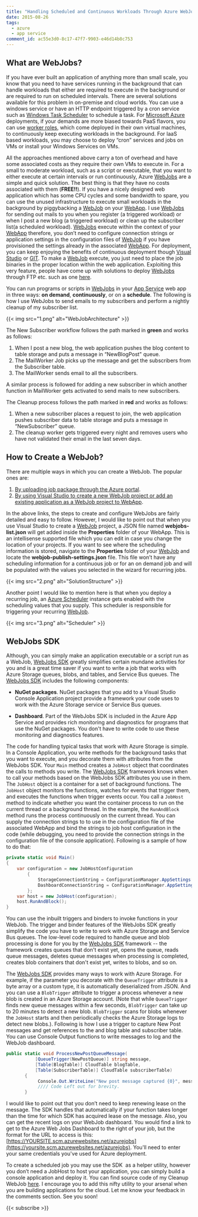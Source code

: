 ```yaml
---
title: "Handling Scheduled and Continuous Workloads Through Azure WebJobs"
date: 2015-08-26
tags:
  - azure
  - app service
comment_id: ac55e3d0-8c17-47f7-9903-e46d14b8c753
---
```


## What are WebJobs?

If you have ever built an application of anything more than small scale, you know that you need to have services running in the background that can handle workloads that either are required to execute in the background or are required to run on scheduled intervals. There are several solutions available for this problem in on-premise and cloud worlds. You can use a windows service or have an HTTP endpoint triggered by a cron service such as [Windows Task Scheduler](http://windows.microsoft.com/en-in/windows/schedule-task) to schedule a task. For [Microsoft Azure](https://azure.microsoft.com/) deployments, if your demands are more biased towards PaaS flavors, you can use [worker roles](https://azure.microsoft.com/en-us/documentation/articles/fundamentals-application-models/#tell-me-about-cloud-services), which come deployed in their own virtual machines, to continuously keep executing workloads in the background. For IaaS based workloads, you may choose to deploy “cron” services and jobs on VMs or install your Windows Services on VMs.

All the approaches mentioned above carry a ton of overhead and have some associated costs as they require their own VMs to execute in. For a small to moderate workload, such as a script or executable, that you want to either execute at certain intervals or run continuously, Azure [WebJobs](https://azure.microsoft.com/en-in/documentation/articles/web-sites-create-web-jobs/) are a simple and quick solution. The best thing is that they have no costs associated with them (**FREE!!**). If you have a nicely designed web application which has some CPU cycles and some bandwidth to spare, you can use the unused infrastructure to execute small workloads in the background by piggybacking a [WebJob](https://azure.microsoft.com/en-in/documentation/articles/web-sites-create-web-jobs/) on your [WebApp](http://azure.microsoft.com/en-us/services/app-service/web/). I use [WebJobs](https://azure.microsoft.com/en-in/documentation/articles/web-sites-create-web-jobs/) for sending out mails to you when you register (a triggered workload) or when I post a new blog (a triggered workload) or clean up the subscriber list(a scheduled workload). [WebJobs](https://azure.microsoft.com/en-in/documentation/articles/web-sites-create-web-jobs/) execute within the context of your [WebApp](http://azure.microsoft.com/en-us/services/app-service/web/) therefore, you don’t need to configure connection strings or application settings in the configuration files of [WebJob](https://azure.microsoft.com/en-in/documentation/articles/web-sites-create-web-jobs/) if you have provisioned the settings already in the associated [WebApp](http://azure.microsoft.com/en-us/services/app-service/web/). For deployment, you can keep enjoying the benefits of continuous deployment though [Visual Studio](https://azure.microsoft.com/en-in/documentation/articles/cloud-services-continuous-delivery-use-vso/) or [GIT](https://azure.microsoft.com/en-in/documentation/articles/web-sites-publish-source-control/). To make a [WebJob](https://azure.microsoft.com/en-in/documentation/articles/web-sites-create-web-jobs/) execute, you just need to place the job binaries in the proper location within the web application. Exploiting this very feature, people have come up with solutions to deploy [WebJobs](https://azure.microsoft.com/en-in/documentation/articles/web-sites-create-web-jobs/) through FTP etc. such as one [here](http://blog.amitapple.com/post/74215124623/deploy-azure-webjobs/#.VdsrWPmqpBc).

You can run programs or scripts in [WebJobs](https://azure.microsoft.com/en-in/documentation/articles/web-sites-create-web-jobs/) in your [App Service](http://go.microsoft.com/fwlink/?linkid=529714&clcid=0x409) web app in three ways: **on demand**, **continuously**, or on a **schedule**. The following is how I use WebJobs to send emails to my subscribers and perform a nightly cleanup of my subscriber list.

{{< img src="1.png" alt="WebJobArchitecture" >}}

The New Subscriber workflow follows the path marked in **green** and works as follows:

1.  When I post a new blog, the web application pushes the blog content to table storage and puts a message in “NewBlogPost" queue.
2.  The MailWorker Job picks up the message and get the subscribers from the Subscriber table.
3.  The MailWorker sends email to all the subscribers.

A similar process is followed for adding a new subscriber in which another function in MailWorker gets activated to send mails to new subscribers.

The Cleanup process follows the path marked in **red** and works as follows:

1.  When a new subscriber places a request to join, the web application pushes subscriber data to table storage and puts a message in “NewSubscriber” queue.
2.  The cleanup worker gets triggered every night and removes users who have not validated their email in the last seven days.

## How to Create a WebJob?

There are multiple ways in which you can create a WebJob. The popular ones are:

1.  [By uploading job package through the Azure portal](https://azure.microsoft.com/en-in/documentation/articles/web-sites-create-web-jobs/).
2.  [By using Visual Studio to create a new WebJob project or add an existing application as a WebJob project to WebApp](http://blogs.msdn.com/b/webdev/archive/2014/11/12/new-developer-and-debugging-features-for-azure-webjobs-in-visual-studio.aspx).

In the above links, the steps to create and configure WebJobs are fairly detailed and easy to follow. However, I would like to point out that when you use Visual Studio to create a [WebJob](https://azure.microsoft.com/en-in/documentation/articles/web-sites-create-web-jobs/) project, a JSON file named **webjobs-list.json** will get added inside the **Properties** folder of your WebApp. This is an intellisense supported file which you can edit in case you change the location of your projects. If you want to see where the scheduling information is stored, navigate to the **Properties** folder of your [WebJob](https://azure.microsoft.com/en-in/documentation/articles/web-sites-create-web-jobs/) and locate the **webjob-publish-settings.json** file. This file won’t have any scheduling information for a continuous job or for an on demand job and will be populated with the values you selected in the wizard for recurring jobs.

{{< img src="2.png" alt="SolutionStructure" >}}

Another point I would like to mention here is that when you deploy a recurring job, an [Azure Scheduler](http://azure.microsoft.com/en-in/services/scheduler/) instance gets enabled with the scheduling values that you supply. This scheduler is responsible for triggering your recurring [WebJob](https://azure.microsoft.com/en-in/documentation/articles/web-sites-create-web-jobs/).

{{< img src="3.png" alt="Scheduler" >}}

## WebJobs SDK

Although, you can simply make an application executable or a script run as a WebJob, [WebJobs SDK](https://azure.microsoft.com/en-in/documentation/articles/websites-dotnet-webjobs-sdk/) greatly simplifies certain mundane activities for you and is a great time saver if you want to write a job that works with Azure Storage queues, blobs, and tables, and Service Bus queues. The [WebJobs SDK](https://azure.microsoft.com/en-in/documentation/articles/websites-dotnet-webjobs-sdk/) includes the following components:

- **NuGet packages**. NuGet packages that you add to a Visual Studio Console Application project provide a framework your code uses to work with the Azure Storage service or Service Bus queues.

- **Dashboard**. Part of the WebJobs SDK is included in the Azure App Service and provides rich monitoring and diagnostics for programs that use the NuGet packages. You don't have to write code to use these monitoring and diagnostics features.

The code for handling typical tasks that work with Azure Storage is simple. In a Console Application, you write methods for the background tasks that you want to execute, and you decorate them with attributes from the WebJobs SDK. Your `Main` method creates a `JobHost` object that coordinates the calls to methods you write. The [WebJobs SDK](https://azure.microsoft.com/en-in/documentation/articles/websites-dotnet-webjobs-sdk/) framework knows when to call your methods based on the WebJobs SDK attributes you use in them. The `JobHost` object is a container for a set of background functions. The `JobHost` object monitors the functions, watches for events that trigger them, and executes the functions when trigger events occur. You call a `JobHost` method to indicate whether you want the container process to run on the current thread or a background thread. In the example, the `RunAndBlock` method runs the process continuously on the current thread. You can supply the connection strings to to use in the configuration file of the associated WebApp and bind the strings to job host configuration in the code (while debugging, you need to provide the connection strings in the configuration file of the console application). Following is a sample of how to do that:

```cs
private static void Main()
{
    var configuration = new JobHostConfiguration
        {
            StorageConnectionString = ConfigurationManager.AppSettings[ApplicationConstants.StorageAccountConnectionString],
            DashboardConnectionString = ConfigurationManager.AppSettings[ApplicationConstants.StorageAccountConnectionString]
        };
    var host = new JobHost(configuration);
    host.RunAndBlock();
}
```

You can use the inbuilt triggers and binders to invoke functions in your WebJob. The trigger and binder features of the WebJobs SDK greatly simplify the code you have to write to work with Azure Storage and Service Bus queues. The low-level code required to handle queue and blob processing is done for you by the [WebJobs SDK](https://azure.microsoft.com/en-in/documentation/articles/websites-dotnet-webjobs-sdk/) framework -- the framework creates queues that don't exist yet, opens the queue, reads queue messages, deletes queue messages when processing is completed, creates blob containers that don't exist yet, writes to blobs, and so on.

The [WebJobs SDK](https://azure.microsoft.com/en-in/documentation/articles/websites-dotnet-webjobs-sdk/) provides many ways to work with Azure Storage. For example, if the parameter you decorate with the `QueueTrigger` attribute is a byte array or a custom type, it is automatically deserialized from JSON. And you can use a `BlobTrigger` attribute to trigger a process whenever a new blob is created in an Azure Storage account. (Note that while `QueueTrigger` finds new queue messages within a few seconds, `BlobTrigger` can take up to 20 minutes to detect a new blob. `BlobTrigger` scans for blobs whenever the `JobHost` starts and then periodically checks the Azure Storage logs to detect new blobs.). Following is how I use a trigger to capture New Post messages and get references to the and blog table and subscriber table. You can use Console Output functions to write messages to log and the WebJob dashboard.

```cs
public static void ProcessNewPostQueueMessage(
           [QueueTrigger(NewPostQueue)] string message,
           [Table(BlogTable)] CloudTable blogTable,
           [Table(SubscriberTable)] CloudTable subscriberTable)
       {
            Console.Out.WriteLine("New post message captured {0}", message);
            //// Code Left out for brevity.
       }
```

I would like to point out that you don’t need to keep renewing lease on the message. The SDK handles that automatically if your function takes longer than the time for which SDK has acquired lease on the message. Also, you can get the recent logs on your WebJob dashboard. You would find a link to get to the Azure Web Jobs Dashboard to the right of your job, but the format for the URL to access is this: [https://YOURSITE.scm.azurewebsites.net/azurejobs](https://yoursite.scm.azurewebsites.net/azurejobs). You'll need to enter your same credentials you've used for Azure deployment.

To create a scheduled job you may use the SDK  as a helper utility, however you don’t need a JobHost to host your application, you can simply build a console application and deploy it. You can find source code of my Cleanup WebJob [here](https://github.com/rahulrai-in/rahulrai). I encourage you to add this nifty utility to your arsenal when you are building applications for the cloud. Let me know your feedback in the comments section. See you soon!

{{< subscribe >}}
